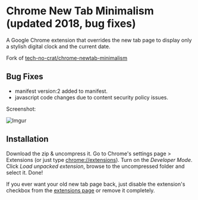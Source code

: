 # Chrome New Tab Minimalism (updated 2018, bug fixes)
A Google Chrome extension that overrides the new tab page to display only a stylish digital clock and the current date.

Fork of [tech-no-crat/chrome-newtab-minimalism](https://github.com/tech-no-crat/chrome-newtab-minimalism)

## Bug Fixes 
 - manifest version:2 added to manifest.
 - javascript code changes due to content security policy issues.

Screenshot:

![Imgur](http://i.imgur.com/rOwlUl.png)


## Installation
Download the zip & uncompress it. Go to Chrome's settings page > Extensions (or just type [chrome://extensions](chrome://extensions)). Turn on the *Developer Mode*. Click *Load unpacked extension*, browse to the uncompressed folder and select it. Done!

If you ever want your old new tab page back, just disable the extension's checkbox from the [extensions page](chrome://extensions) or remove it completely. 
